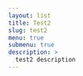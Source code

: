 ```yaml
---
layout: list
title: Test2
slug: test2
menu: true
submenu: true
description: >
  test2 description
---
```

